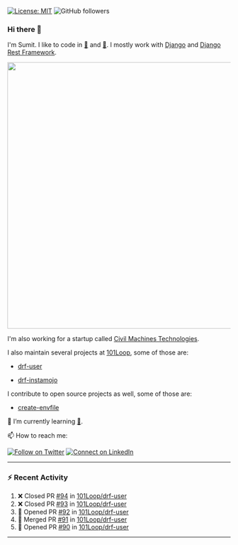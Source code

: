 [![License: MIT](https://img.shields.io/badge/License-MIT-yellow.svg)](https://opensource.org/licenses/MIT)
![GitHub followers](https://img.shields.io/github/followers/sumit4613?style=social)

### Hi there 👋

I'm Sumit. I like to code in [:snake:](https://python.org/) and [:rabbit:](https://golang.org). I mostly work with [Django](https://djangoproject.com) and [Django Rest Framework](https://www.django-rest-framework.org/).

<p align="center">
  <img width="600" src="https://static.djangoproject.com/img/logos/django-logo-negative.png">
</p>

I'm also working for a startup called [Civil Machines Technologies](https://civilmachines.com/).

I also maintain several projects at [101Loop](https://github.com/101loop/), some of those are:

- [drf-user](https://github.com/101loop/drf-user)

- [drf-instamojo ](https://github.com/101loop/drf-instamojo)

I contribute to open source projects as well, some of those are:

- [create-envfile](https://github.com/SpicyPizza/create-envfile)

🔭 I’m currently learning [:rabbit:](https://golang.org).

📫 How to reach me:

[![Follow on Twitter](https://img.shields.io/badge/--twitter?label=Twitter&logo=Twitter&style=social)](https://twitter.com/sumitsingh4613) [![Connect on LinkedIn](https://img.shields.io/badge/--linkedin?label=LinkedIn&logo=LinkedIn&style=social)](https://www.linkedin.com/in/sumit4613)


---

### :zap: Recent Activity

<!--START_SECTION:activity-->
1. ❌ Closed PR [#94](https://github.com/101Loop/drf-user/pull/94) in [101Loop/drf-user](https://github.com/101Loop/drf-user)
2. ❌ Closed PR [#93](https://github.com/101Loop/drf-user/pull/93) in [101Loop/drf-user](https://github.com/101Loop/drf-user)
3. 💪 Opened PR [#92](https://github.com/101Loop/drf-user/pull/92) in [101Loop/drf-user](https://github.com/101Loop/drf-user)
4. 🎉 Merged PR [#91](https://github.com/101Loop/drf-user/pull/91) in [101Loop/drf-user](https://github.com/101Loop/drf-user)
5. 💪 Opened PR [#90](https://github.com/101Loop/drf-user/pull/90) in [101Loop/drf-user](https://github.com/101Loop/drf-user)
<!--END_SECTION:activity-->

---
